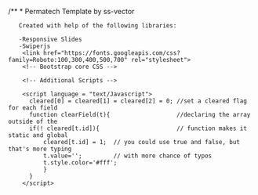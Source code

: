 /**
 	* Permatech Template by ss-vector

	   Created with help of the following libraries:

	   -Responsive Slides
	   -Swiperjs
 		<link href="https://fonts.googleapis.com/css?family=Roboto:100,300,400,500,700" rel="stylesheet">
	    <!-- Bootstrap core CSS -->

	    <!-- Additional Scripts -->

	    <script language = "text/Javascript"> 
	      cleared[0] = cleared[1] = cleared[2] = 0; //set a cleared flag for each field
	      function clearField(t){                   //declaring the array outside of the
	      if(! cleared[t.id]){                      // function makes it static and global
	          cleared[t.id] = 1;  // you could use true and false, but that's more typing
	          t.value='';         // with more chance of typos
	          t.style.color='#fff';
	          }
	      }
	    </script>

